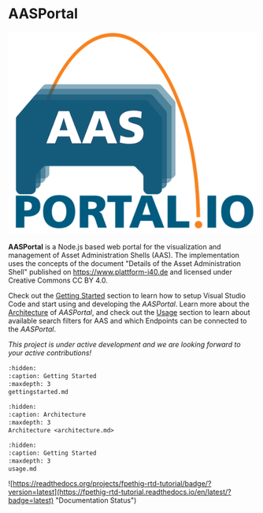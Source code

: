 # AASPortal
![AASPortal Logo <](./images/AASPortal_mid.png "AASPortal Logo")

**AASPortal** is a Node.js based web portal for the visualization and management of Asset Administration Shells (AAS). The implementation uses the concepts of the document "Details of the Asset Administration Shell" published on https://www.plattform-i40.de and licensed under Creative Commons CC BY 4.0. 

Check out the [Getting Started](gettingstarted.md) section to learn how to setup Visual Studio Code and start using and developing the *AASPortal*. Learn more about the [Architecture](architecture.md) of *AASPortal*, and check out the [Usage](usage.md) section to learn about available search filters for AAS and which Endpoints can be connected to the *AASPortal*.

*This project is under active development and we are looking forward to your active contributions!*

```{toctree} 
:hidden:
:caption: Getting Started
:maxdepth: 3
gettingstarted.md
```

```{toctree} 
:hidden:
:caption: Architecture
:maxdepth: 3
Architecture <architecture.md>
```

```{toctree} 
:hidden:
:caption: Getting Started
:maxdepth: 3
usage.md
```
![https://readthedocs.org/projects/fpethig-rtd-tutorial/badge/?version=latest](https://fpethig-rtd-tutorial.readthedocs.io/en/latest/?badge=latest) "Documentation Status")
